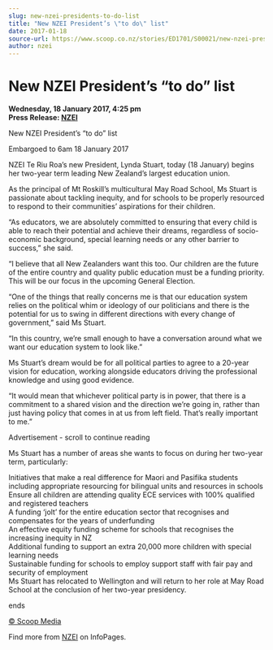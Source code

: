 ```yaml
---
slug: new-nzei-presidents-to-do-list
title: "New NZEI President’s \"to do\" list"
date: 2017-01-18
source-url: https://www.scoop.co.nz/stories/ED1701/S00021/new-nzei-presidents-to-do-list.htm
author: nzei
---
```

New NZEI President’s “to do” list
=================================

**Wednesday, 18 January 2017, 4:25 pm**  
**Press Release: [NZEI](https://info.scoop.co.nz/NZEI)**

  
New NZEI President’s “to do” list

Embargoed to 6am 18 January 2017

NZEI Te Riu Roa’s new President, Lynda Stuart, today (18 January) begins her two-year term leading New Zealand’s largest education union.

As the principal of Mt Roskill’s multicultural May Road School, Ms Stuart is passionate about tackling inequity, and for schools to be properly resourced to respond to their communities’ aspirations for their children.

“As educators, we are absolutely committed to ensuring that every child is able to reach their potential and achieve their dreams, regardless of socio-economic background, special learning needs or any other barrier to success,” she said.

“I believe that all New Zealanders want this too. Our children are the future of the entire country and quality public education must be a funding priority. This will be our focus in the upcoming General Election.

“One of the things that really concerns me is that our education system relies on the political whim or ideology of our politicians and there is the potential for us to swing in different directions with every change of government,” said Ms Stuart.

“In this country, we’re small enough to have a conversation around what we want our education system to look like.”

Ms Stuart’s dream would be for all political parties to agree to a 20-year vision for education, working alongside educators driving the professional knowledge and using good evidence.

“It would mean that whichever political party is in power, that there is a commitment to a shared vision and the direction we’re going in, rather than just having policy that comes in at us from left field. That’s really important to me.”

Advertisement - scroll to continue reading





Ms Stuart has a number of areas she wants to focus on during her two-year term, particularly:

Initiatives that make a real difference for Maori and Pasifika students including appropriate resourcing for bilingual units and resources in schools  
Ensure all children are attending quality ECE services with 100% qualified and registered teachers  
A funding ‘jolt’ for the entire education sector that recognises and compensates for the years of underfunding  
An effective equity funding scheme for schools that recognises the increasing inequity in NZ  
Additional funding to support an extra 20,000 more children with special learning needs  
Sustainable funding for schools to employ support staff with fair pay and security of employment  
Ms Stuart has relocated to Wellington and will return to her role at May Road School at the conclusion of her two-year presidency.

ends

[© Scoop Media](http://www.scoop.co.nz/about/terms.html)

Find more from [NZEI](https://info.scoop.co.nz/NZEI) on InfoPages.